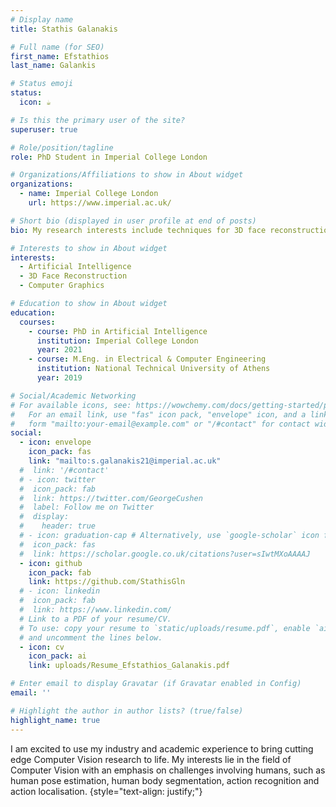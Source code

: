 ```yaml
---
# Display name
title: Stathis Galanakis

# Full name (for SEO)
first_name: Efstathios
last_name: Galankis

# Status emoji
status:
  icon: ☕️

# Is this the primary user of the site?
superuser: true

# Role/position/tagline
role: PhD Student in Imperial College London

# Organizations/Affiliations to show in About widget
organizations:
  - name: Imperial College London
    url: https://www.imperial.ac.uk/

# Short bio (displayed in user profile at end of posts)
bio: My research interests include techniques for 3D face reconstruction from a monocular image.

# Interests to show in About widget
interests:
  - Artificial Intelligence
  - 3D Face Reconstruction
  - Computer Graphics

# Education to show in About widget
education:
  courses:
    - course: PhD in Artificial Intelligence
      institution: Imperial College London
      year: 2021
    - course: M.Eng. in Electrical & Computer Engineering
      institution: National Technical University of Athens
      year: 2019

# Social/Academic Networking
# For available icons, see: https://wowchemy.com/docs/getting-started/page-builder/#icons
#   For an email link, use "fas" icon pack, "envelope" icon, and a link in the
#   form "mailto:your-email@example.com" or "/#contact" for contact widget.
social:
  - icon: envelope
    icon_pack: fas
    link: "mailto:s.galanakis21@imperial.ac.uk"
  #  link: '/#contact'
  # - icon: twitter
  #  icon_pack: fab
  #  link: https://twitter.com/GeorgeCushen
  #  label: Follow me on Twitter
  #  display:
  #    header: true
  # - icon: graduation-cap # Alternatively, use `google-scholar` icon from `ai` icon pack
  #  icon_pack: fas
  #  link: https://scholar.google.co.uk/citations?user=sIwtMXoAAAAJ
  - icon: github
    icon_pack: fab
    link: https://github.com/StathisGln
  # - icon: linkedin
  #  icon_pack: fab
  #  link: https://www.linkedin.com/
  # Link to a PDF of your resume/CV.
  # To use: copy your resume to `static/uploads/resume.pdf`, enable `ai` icons in `params.yaml`,
  # and uncomment the lines below.
  - icon: cv
    icon_pack: ai
    link: uploads/Resume_Efstathios_Galanakis.pdf

# Enter email to display Gravatar (if Gravatar enabled in Config)
email: ''

# Highlight the author in author lists? (true/false)
highlight_name: true
---
```


I am excited to use my industry and academic experience to bring cutting edge Computer Vision research to life. My interests lie in the field of Computer Vision with an emphasis on challenges involving humans, such as human pose estimation, human body segmentation, action recognition and action localisation.
{style="text-align: justify;"}
